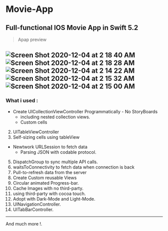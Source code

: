 # Movie-App
## Full-functional IOS Movie App in Swift 5.2
> Apap preview

![Screen Shot 2020-12-04 at 2 18 40 AM](https://user-images.githubusercontent.com/62178353/101100153-1155ab80-35d7-11eb-9187-82f4d54e5880.png)
![Screen Shot 2020-12-04 at 2 18 28 AM](https://user-images.githubusercontent.com/62178353/101100160-13b80580-35d7-11eb-9c0d-e03aff1d4e86.png)
![Screen Shot 2020-12-04 at 2 14 22 AM](https://user-images.githubusercontent.com/62178353/101100182-1d416d80-35d7-11eb-99d7-b69adc1fe096.png)
![Screen Shot 2020-12-04 at 2 15 32 AM](https://user-images.githubusercontent.com/62178353/101100175-1c104080-35d7-11eb-89ce-91c41f1b7b81.png)
![Screen Shot 2020-12-04 at 2 15 00 AM](https://user-images.githubusercontent.com/62178353/101100179-1ca8d700-35d7-11eb-9f48-2fc66602086e.png)
--- 
### What i used :
- Create UICollectionViewController Programmatically - No StoryBoards
  - including nested collection views.
  - Custom cells
2. UITableViewController
3. Self-sizing cells using tableView
- Newtwork URLSession to fetch data
  - Parsing JSON with codable protocol.
5. DispatchGroup to sync multiple API calls.
6. waitsToConnectivity to fetch data when connection is back
7. Pull-to-refresh data from the server
8. Create Custom reusable Views
9. Circular animated Progress-bar.
10. Cache Images with no third-party.
11. using third-party with cocoa touch.
12. Adopt with Dark-Mode and Light-Mode.
13. UINavigationController.
14. UITabBarController.
---
And much more !.

